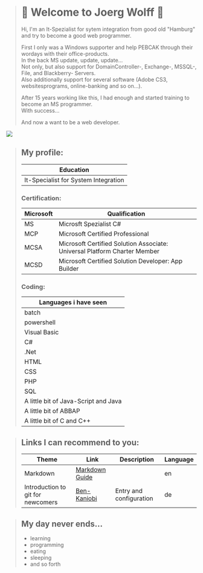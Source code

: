 > # 🐺 Welcome to Joerg Wolff 🐺
> 
> Hi, I'm an It-Spezialist for sytem integration from good old "Hamburg" and try to become a good web programmer.
> 
> First I only was a Windows supporter and help PEBCAK through their wordays with their office-products.<br>
> In the back MS update, update, update...<br>
> Not only, but also support for DomainController-, Exchange-, MSSQL-, File, and Blackberry- Servers.<br>
> Also additionally support for several software (Adobe CS3, websitesprograms, online-banking and so on...).
> 
> After 15 years working like this, I had enough and started training to become an MS programmer.<br>
> With success...
> 
> And now a want to be a web developer.
> 
![](https://img.freepik.com/vektoren-kostenlos/ethnischer-wolfskopf-mit-roetlichen-toenen_23-2147646226.jpg?size=338&ext=jpg&ga=GA1.2.803631228.1668440244)
>
>  ## My profile:
> |Education|
> |---------|
> |It-Specialist for System Integration|
> 
> ### Certification:
> |Microsoft|Qualification|
> |---------|-------------|
> |MS|Microsft Spezialist C#|
> |MCP|Microsoft Certified Professional|
> |MCSA|Microsoft Certified Solution Associate: Universal Platform Charter Member|
> |MCSD|Microsoft Certified Solution Developer: App Builder|
>
>  ### Coding:
> |Languages i have seen|
> |---------|
> |batch|
> |powershell|
> |Visual Basic|
> |C#|
> |.Net|
> |HTML|
> |CSS|
> |PHP|
> |SQL|
> |A little bit of Java-Script and Java|
> |A little bit of ABBAP|
> |A little bit of C and C++|

> ## Links I can recommend to you:
> |Theme|Link|Description|Language|
> |---------|----|-------|----|
> |Markdown|[Markdown Guide](https://www.markdownguide.org/ "How to create markup files")||en|
> |Introduction to git for newcomers|[Ben-Kaniobi](https://gist.github.com/Ben-Kaniobi/c528376a76765e99058c)|Entry and configuration|de|

> ## My day never ends...
> - learning
> - programming
> - eating
> - sleeping
> - and so forth
